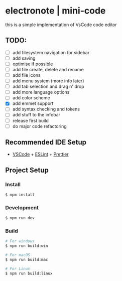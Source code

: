 # electronote | mini-code

this is a simple implementation of VsCode code editor

## TODO:

- [ ] add filesystem navigation for sidebar
- [ ] add saving
- [ ] optimise if possible
- [ ] add file create, delete and rename
- [ ] add file icons
- [ ] add menu system (more info later)
- [ ] add tab selection and drag n' drop
- [ ] add more language options
- [ ] add color scheme
- [x] add emmet support
- [ ] add syntax checking and tokens
- [ ] add stuff to the infobar
- [ ] release first build
- [ ] do major code refactoring

## Recommended IDE Setup

- [VSCode](https://code.visualstudio.com/) + [ESLint](https://marketplace.visualstudio.com/items?itemName=dbaeumer.vscode-eslint) + [Prettier](https://marketplace.visualstudio.com/items?itemName=esbenp.prettier-vscode)

## Project Setup


### Install

```bash
$ npm install
```

### Development

```bash
$ npm run dev
```

### Build

```bash
# For windows
$ npm run build:win

# For macOS
$ npm run build:mac

# For Linux
$ npm run build:linux
```
